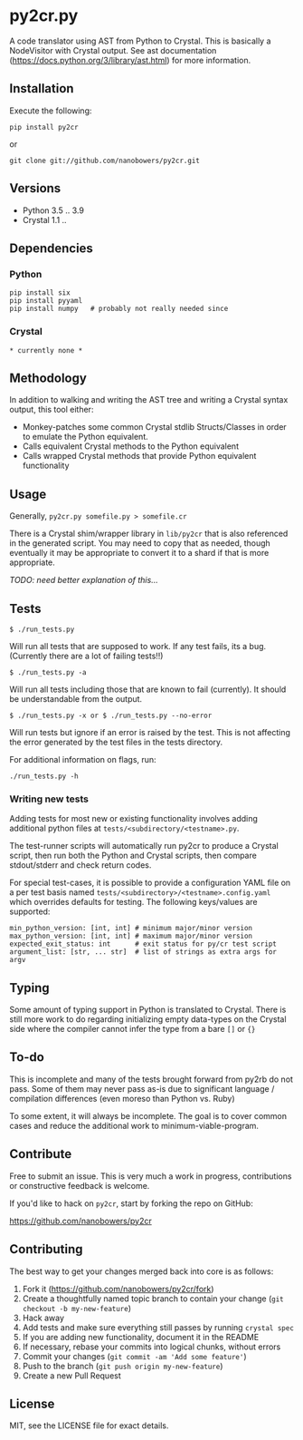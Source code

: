 # py2cr.py

A code translator using AST from Python to Crystal. This is basically a
NodeVisitor with Crystal output. See ast documentation
(<https://docs.python.org/3/library/ast.html>) for more information.

## Installation

Execute the following:
```
pip install py2cr
```
or
```
git clone git://github.com/nanobowers/py2cr.git
```

## Versions

- Python 3.5 .. 3.9
- Crystal 1.1 ..

## Dependencies

### Python

    pip install six 
    pip install pyyaml 
    pip install numpy   # probably not really needed since

### Crystal

    * currently none *

## Methodology

In addition to walking and writing the AST tree and writing a Crystal
syntax output, this tool either: 
- Monkey-patches some common Crystal stdlib Structs/Classes in order to emulate the Python equivalent.
- Calls equivalent Crystal methods to the Python equivalent
- Calls wrapped Crystal methods that provide Python equivalent functionality

## Usage

Generally, `py2cr.py somefile.py > somefile.cr`

There is a Crystal shim/wrapper library in `lib/py2cr` that is also referenced in the generated script.  You may need to copy that as needed, though eventually it may be appropriate to convert it to a shard if that is more appropriate.

*TODO: need better explanation of this...*

## Tests
```
$ ./run_tests.py
```
Will run all tests that are supposed to work. If any test fails, its
a bug.  (Currently there are a lot of failing tests!!)
```
$ ./run_tests.py -a
```
Will run all tests including those that are known to fail (currently).
It should be understandable from the output.
```
$ ./run_tests.py -x or $ ./run_tests.py --no-error
```
Will run tests but ignore if an error is raised by the test. This is not
affecting the error generated by the test files in the tests directory.

For additional information on flags, run:
```
./run_tests.py -h
```

### Writing new tests
Adding tests for most new or existing functionality involves adding additional python files at `tests/<subdirectory/<testname>.py`.

The test-runner scripts will automatically run py2cr to produce a Crystal script, then run both the Python and Crystal scripts, then compare stdout/stderr and check return codes.

For special test-cases, it is possible to provide a configuration YAML file on a per test basis named `tests/<subdirectory>/<testname>.config.yaml` which overrides defaults for testing.  The following keys/values are supported:

```
min_python_version: [int, int] # minimum major/minor version
max_python_version: [int, int] # maximum major/minor version
expected_exit_status: int      # exit status for py/cr test script
argument_list: [str, ... str]  # list of strings as extra args for argv
```

## Typing

Some amount of typing support in Python is translated to Crystal.  There is still more work to do regarding initializing empty data-types on the Crystal side where the compiler cannot infer the type from a bare `[]` or `{}`

## To-do

This is incomplete and many of the tests brought forward from py2rb do not pass.  Some of them may never pass as-is due to significant language / compilation differences (even moreso than Python vs. Ruby)

To some extent, it will always be incomplete.  The goal is to cover common cases and reduce the additional work to minimum-viable-program.

## Contribute

Free to submit an issue.   This is very much a work in progress, contributions or constructive feedback is welcome.

If you'd like to hack on `py2cr`, start by forking the repo on GitHub:

https://github.com/nanobowers/py2cr

## Contributing

The best way to get your changes merged back into core is as follows:

1. Fork it (<https://github.com/nanobowers/py2cr/fork>)
2. Create a thoughtfully named topic branch to contain your change (`git checkout -b my-new-feature`)
3. Hack away
4. Add tests and make sure everything still passes by running `crystal spec`
5. If you are adding new functionality, document it in the README
8. If necessary, rebase your commits into logical chunks, without errors
9. Commit your changes (`git commit -am 'Add some feature'`)
10. Push to the branch (`git push origin my-new-feature`)
11. Create a new Pull Request

## License

MIT, see the LICENSE file for exact details.
